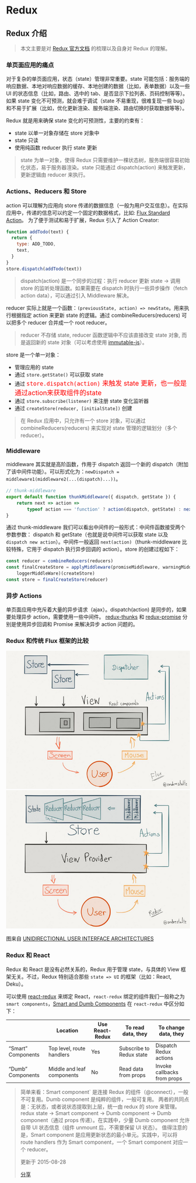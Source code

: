 # Redux

## Redux 介绍

> 本文主要是对 [Redux 官方文档](http://rackt.github.io/redux/) 的梳理以及自身对 Redux 的理解。

### 单页面应用的痛点

对于复杂的单页面应用，状态（state）管理非常重要。state 可能包括：服务端的响应数据、本地对响应数据的缓存、本地创建的数据（比如，表单数据）以及一些 UI 的状态信息（比如，路由、选中的 tab、是否显示下拉列表、页码控制等等）。如果 state 变化不可预测，就会难于调试（state 不易重现，很难复现一些 bug）和不易于扩展（比如，优化更新渲染、服务端渲染、路由切换时获取数据等等）。

Redux 就是用来确保 state 变化的可预测性，主要的约束有：

- state 以单一对象存储在 store 对象中
- state 只读
- 使用纯函数 reducer 执行 state 更新

> state 为单一对象，使得 Redux 只需要维护一棵状态树，服务端很容易初始化状态，易于服务器渲染。state 只能通过 dispatch(action) 来触发更新，更新逻辑由 reducer 来执行。

### Actions、Reducers 和 Store

action 可以理解为应用向 store 传递的数据信息（一般为用户交互信息）。在实际应用中，传递的信息可以约定一个固定的数据格式，比如: [Flux Standard Action](https://github.com/acdlite/flux-standard-action/)。
为了便于测试和易于扩展，Redux 引入了 Action Creator:

```js
function addTodo(text) {
  return {
    type: ADD_TODO,
    text,
  }
}
store.dispatch(addTodo(text))
```

> dispatch(action) 是一个同步的过程：执行 reducer 更新 state -> 调用 store 的监听处理函数。如果需要在 dispatch 时执行一些异步操作（fetch action data），可以通过引入 Middleware 解决。

reducer 实际上就是一个函数：`(previousState, action) => newState`。用来执行根据指定 action 来更新 state 的逻辑。通过 combineReducers(reducers) 可以把多个 reducer 合并成一个 root reducer。

> reducer 不存储 state, reducer 函数逻辑中不应该直接改变 state 对象, 而是返回新的 state 对象（可以考虑使用 [immutable-js](http://facebook.github.io/immutable-js/)）。

store 是一个单一对象：

- 管理应用的 state
- 通过 `store.getState()` 可以获取 state
- 通过 <font color=red size=4>`store.dispatch(action)` 来触发 state 更新，也一般是通过action来获取组件的state</font>
- 通过 `store.subscribe(listener)` 来注册 state 变化监听器
- 通过 `createStore(reducer, [initialState])` 创建

> 在 Redux 应用中，只允许有一个 store 对象，可以通过 combineReducers(reducers) 来实现对 state 管理的逻辑划分（多个 reducer）。

### Middleware

middleware 其实就是高阶函数，作用于 dispatch 返回一个新的 dispatch（附加了该中间件功能）。可以形式化为：`newDispatch = middleware1(middleware2(...(dispatch)...))`。

```js
// thunk-middleware
export default function thunkMiddleware({ dispatch, getState }) {
    return next => action =>
        typeof action === 'function' ? action(dispatch, getState) : next(action)
}
```

通过 thunk-middleware 我们可以看出中间件的一般形式：中间件函数接受两个参数参数： dispatch 和 getState（也就是说中间件可以获取 state 以及 `dispatch new action`）。中间件一般返回 `next(action)`（thunk-middleware 比较特殊，它用于 dispatch 执行异步回调的 action）。store 的创建过程如下：

```js
const reducer = combineReducers(reducers)
const finalCreateStore = applyMiddleware(promiseMiddleware, warningMiddleware,
    loggerMiddleWare)(createStore)
const store = finalCreateStore(reducer)
```

### 异步 Actions

单页面应用中充斥着大量的异步请求（ajax）。dispatch(action) 是同步的，如果要处理异步 action，需要使用一些中间件。
[redux-thunks](https://github.com/gaearon/redux-thunk/) 和 [redux-promise](https://github.com/aclite/redux-promise/) 分别是使用异步回调和 Promise 来解决异步 action 问题的。

### Redux 和传统 Flux 框架的比较

![传统 Flux 架构图](ReduxFirst.assets/bVoR1E)
![Reudx 架构图](ReduxFirst.assets/bVoR1G)

图来自 [UNIDIRECTIONAL USER INTERFACE ARCHITECTURES](http://staltz.com/unidirectional-user-interface-architectures.html)

### Redux 和 React

Redux 和 React 是没有必然关系的，Redux 用于管理 state，与具体的 View 框架无关。不过，Redux 特别适合那些 `state => UI` 的框架（比如：React, Deku）。

可以使用 [react-redux](https://github.com/rackt/react-redux/) 来绑定 React，`react-redux` 绑定的组件我们一般称之为 `smart components`，[Smart and Dumb Components](https://medium.com/@dan_abramov/smart-and-dumb-components-7ca2f9a7c7d0/) 在 `react-redux` 中区分如下：

|                    | Location                   | Use React-Redux | To read data, they       | To change data, they        |
| ------------------ | -------------------------- | --------------- | ------------------------ | --------------------------- |
| “Smart” Components | Top level, route handlers  | Yes             | Subscribe to Redux state | Dispatch Redux actions      |
| “Dumb” Components  | Middle and leaf components | No              | Read data from props     | Invoke callbacks from props |

> 简单来看：Smart component` 是连接 Redux 的组件（@connect），一般不可复用。Dumb component 是纯粹的组件，一般可复用。
> 两者的共同点是：无状态，或者说状态提取到上层，统一由 redux 的 store 来管理。redux state -> Smart component -> Dumb component -> Dumb component（通过 props 传递）。在实践中，少量 Dumb component 允许自带 UI 状态信息（组件 unmount 后，不需要保留 UI 状态）。
> 值得注意的是，Smart component 是应用更新状态的最小单元。实践中，可以将 route handlers 作为 Smart component，一个 Smart component 对应一个 reducer。
>
> 更新于 2015-08-28
>
> [分享](https://segmentfault.com/a/1190000003503338#)

